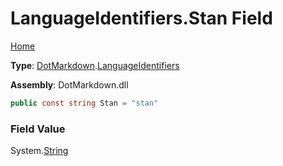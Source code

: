 # LanguageIdentifiers\.Stan Field

[Home](../../../README.md)

**Type**: [DotMarkdown](../../README.md)\.[LanguageIdentifiers](../README.md)

**Assembly**: DotMarkdown\.dll

```csharp
public const string Stan = "stan"
```

### Field Value

System\.[String](https://docs.microsoft.com/en-us/dotnet/api/system.string)